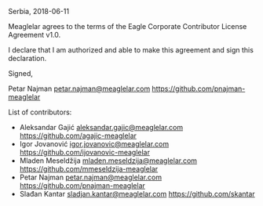 Serbia, 2018-06-11

Meaglelar agrees to the terms of the Eagle Corporate Contributor License
Agreement v1.0.

I declare that I am authorized and able to make this agreement and sign this
declaration.

Signed,

Petar Najman petar.najman@meaglelar.com https://github.com/pnajman-meaglelar

List of contributors:

- Aleksandar Gajić aleksandar.gajic@meaglelar.com https://github.com/agajic-meaglelar
- Igor Jovanović igor.jovanovic@meaglelar.com https://github.com/ijovanovic-meaglelar
- Mladen Meseldžija mladen.meseldzija@meaglelar.com https://github.com/mmeseldzija-meaglelar
- Petar Najman petar.najman@meaglelar.com https://github.com/pnajman-meaglelar
- Slađan Kantar sladjan.kantar@meaglelar.com https://github.com/skantar
